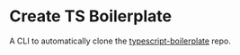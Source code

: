 # Create TS Boilerplate

A CLI to automatically clone the [typescript-boilerplate](https://github.com/Capure/typescript-boilerplate) repo.
